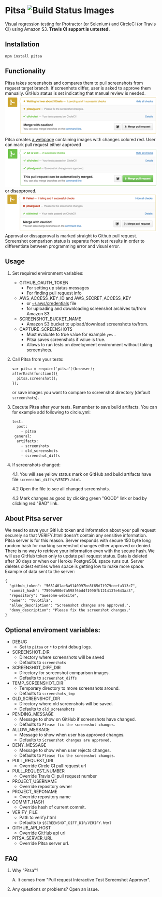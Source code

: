 # Pitsa ![Build Status Images](https://travis-ci.org/tvuotila/pitsa.svg)
Visual regression testing for Protractor (or Selenium) and CircleCI (or Travis CI) using Amazon S3. __Travis CI support is untested.__

## Installation
```
npm install pitsa
```


## Functionality
Pitsa takes screenshots and compares them to pull screenshots from reguest target branch. If screenhots differ, user is asked to approve them manually. GitHub status is set indicating that manual review is needed. ![pending status](/examples/pending.png) Pitsa creates [a webpage](examples/screenshot_diffs/VERIFY.html) containing images with changes colored red. User can mark pull request either approved ![approved status](/examples/approved.png) or disapproved. ![disapproved status](/examples/disapproved.png) Approval or dissapproval is marked straight to Github pull request. Screenshot comparison status is separate from test results in order to differentiate between programming error and visual error.


## Usage
1. Set required environment variables:
	- GITHUB_OAUTH_TOKEN
		- For setting up status messages
		- For finding pull request info
	- AWS_ACCESS_KEY_ID and AWS_SECRET_ACCESS_KEY
		- or [~/.aws/credentials](http://docs.aws.amazon.com/AWSJavaScriptSDK/guide/node-configuring.html) file
		- for uploading and downloading screenshot archives to/from Amazon S3
	- SCREENSHOT_BUCKET_NAME
		- Amazon S3 bucket to upload/download screenshots to/from.
	- CAPTURE_SCREENSHOTS
		- Must evaluate to true value for example `yes` .
		- Pitsa saves screenshots if value is true.
		- Allows to run tests on development environment without taking screenshots.

2. Call Pitsa from your tests:
	```
	var pitsa = require('pitsa')(browser);
	afterEach(function(){
	  pitsa.screenshot();
	});
	```
	or save images you want to compare to screenshot directory (default `screenshots`).

3. Execute Pitsa after your tests. Remember to save build artifacts. You can for example add following to circle.yml:
	```
	test:
	  post:
	    - pitsa
	 general:
	  artifacts:
	    - screenshots
	    - old_screenshots
	    - screenshot_diffs
	```
4. If screenshots changed:

	4.1. You will see yellow status mark on GitHub and build artifacts have file `screenshot_diffs/VERIFY.html`.

	4.2 Open the file to see all changed screenshots.

	4.3 Mark changes as good by clicking green "GOOD" link or bad by clicking red "BAD" link.


## About Pitsa server
We need to save your GitHub token and information about your pull request securely so that VERIFY.html doesn't contain any sensitive information. Pitsa server is for this reason. Server responds with secure 150 byte long random hash for marking screenshot changes either approved or denied. There is no way to retrieve your information even with the secure hash. We will use GitHub token only to update pull request status. Data is deleted after 30 days or when our Heroku PostgreSQL space runs out. Server deletes oldest entries when space is getting low to make more space. Example of data sent to the server:
```
{
  "github_token": "5631401ae8a9140997be8f65d7f979ceefa313c7",
  "commit_hash": "7599a900e7a598f6bd4f1990fb1214137e643aa3",
  "repository": "awesome-website",
  "owner": "tvuotila",
  "allow_description": "Screenshot changes are approved.",
  "deny_description": "Please fix the screenshot changes."
}
```

## Optional enviroment variables:

- DEBUG
	- Set to `pitsa` or `*` to print debug logs.
- SCREENSHOT_DIR
	- Directory where screenshots will be saved
	- Defaults to `screenshots`
- SCREENSHOT_DIFF_DIR
	- Directory for screenshot comparison images.
	- Defaults to `screenshot_diffs`
- TEMP_SCREENSHOT_DIR
	- Temporary directory to move screenshots around.
	- Defaults to `screenshots_tmp`
- OLD_SCREENSHOT_DIR
	- Directory where old screenshots will be saved.
	- Defaults to `old_screenshots`
- PENDING_MESSAGE
	- Message to show on GitHub if screenshots have changed.
	- Defaults to `Please fix the screenshot changes.`
- ALLOW_MESSAGE
	- Message to show when user has approved changes.
	- Defaults to `Screenshot changes are approved.`
- DENY_MESSAGE
	- Message to show when user rejects changes.
	- Defaults to `Please fix the screenshot changes.`
- PULL_REQUEST_URL
	- Override Circle CI pull request url
- PULL_REQUEST_NUMBER
	- Override Travis CI pull request number
- PROJECT_USERNAME
	- Override repository owner
- PROJECT_REPONAME
	- Override repository name
- COMMIT_HASH
	- Override hash of current commit.
- VERIFY_FILE
	- Path to verify.html
	- Defaults to `$SCREENSHOT_DIFF_DIR/VERIFY.html`
- GITHUB_API_HOST
	- Override GitHub api url
- PITSA_SERVER_URL
	- Override Pitsa server url.

## FAQ
1. Why "Pitsa"?

	A. It comes from "Pull request Interactive Test Screenshot Approver".
2. Any questions or problems? Open an issue.
